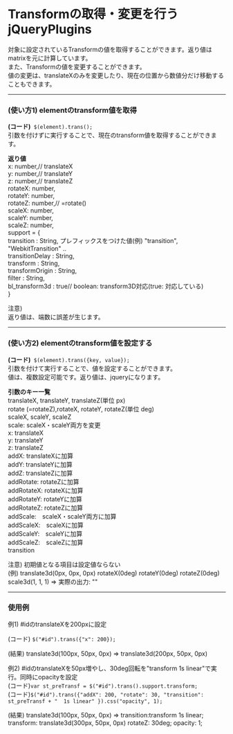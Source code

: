 # Transformの取得・変更を行うjQueryPlugins
対象に設定されているTransformの値を取得することができます。返り値はmatrixを元に計算しています。  
また、Transformの値を変更することができます。  
値の変更は、translateXのみを変更したり、現在の位置から数値分だけ移動することもできます。

---
### (使い方1) elementのtransform値を取得  
**(コード)**` $(element).trans();`  
引数を付けずに実行することで、現在のtransform値を取得することができます。  

**返り値**  
x: number,// translateX  
y: number,// translateY  
z: number,// translateZ  
rotateX: number,  
rotateY: number,  
rotateZ: number,// =rotate()  
scaleX: number,  
scaleY: number,  
scaleZ: number,  
support = {  
  transition      : String, プレフィックスをつけた値(例) "transition", "WebkitTransition" ..  
  transitionDelay : String,  
  transform       : String,  
  transformOrigin : String,  
  filter          : String,  
  bl_transform3d  : true// boolean: transform3D対応(true: 対応している)  
}

注意)  
返り値は、端数に誤差が生じます。

---
### (使い方2) elementのtransform値を設定する
**(コード)**` $(element).trans({key, value});`  
 引数を付けて実行することで、値を設定することができます。  
値は、複数設定可能です。返り値は、jqueryになります。

**引数のキー一覧**  
translateX, translateY, translateZ(単位 px)  
rotate (=rotateZ),rotateX, rotateY, rotateZ(単位 deg)  
scaleX, scaleY, scaleZ  
scale: scaleX・scaleY両方を変更  
x: translateX  
y: translateY  
z: translateZ  
addX: translateXに加算  
addY: translateYに加算  
addZ: translateZに加算  
addRotate: rotateZに加算  
addRotateX: rotateXに加算  
addRotateY: rotateYに加算  
addRotateZ: rotateZに加算  
addScale:　scaleX・scaleY両方に加算  
addScaleX:　scaleXに加算  
addScaleY:　scaleYに加算  
addScaleZ:　scaleZに加算  
transition

注意) 初期値となる項目は設定値ならない  
     (例) translate3d(0px, 0px, 0px) rotateX(0deg) rotateY(0deg) rotateZ(0deg) scale3d(1, 1, 1) => 実際の出力: ""

---
### 使用例

例1) #idのtranslateXを200pxに設定

(コード) `$("#id").trans({"x": 200});`

(結果) translate3d(100px, 50px, 0px) => translate3d(200px, 50px, 0px)


例2) #idのtranslateXを50px増やし、30deg回転を"transform 1s linear"で実行。同時にopacityを設定  
(コード)`var st_preTransf = $("#id").trans().support.transform;`  
(コード)`$("#id").trans({"addX": 200, "rotate": 30, "transition": st_preTransf + "  1s linear" }).css("opacity", 1);`

(結果) translate3d(100px, 50px, 0px)
        => transition:transform 1s linear; transform: translate3d(300px, 50px, 0px) rotateZ: 30deg; opacity: 1;
